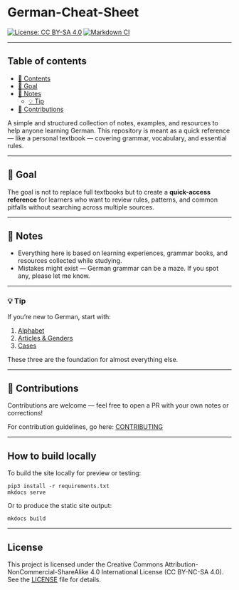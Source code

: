 # German-Cheat-Sheet

[![License: CC BY-SA 4.0](https://img.shields.io/badge/License-CC%20BY--SA%204.0-lightgrey.svg)](LICENSE)
[![Markdown CI](https://github.com/tsimpliarakis/german-cheat-sheet/actions/workflows/markdown-ci.yml/badge.svg)](https://github.com/tsimpliarakis/german-cheat-sheet/actions/workflows/markdown-ci.yml)

---

## Table of contents

- [📖 Contents](#-contents)
- [🚀 Goal](#-goal)
- [📌 Notes](#-notes)
  - [💡 Tip](#-tip)
- [🤝 Contributions](#-contributions)


A simple and structured collection of notes, examples, and resources to help anyone learning German.
This repository is meant as a quick reference — like a personal textbook — covering grammar, vocabulary, and essential rules.

---

## 🚀 Goal

The goal is not to replace full textbooks but to create a **quick-access reference** for learners who want to review rules, patterns, and common pitfalls without searching across multiple sources.

---

## 📌 Notes

- Everything here is based on learning experiences, grammar books, and resources collected while studying.
- Mistakes might exist — German grammar can be a maze. If you spot any, please let me know.

---

### 💡 Tip
If you’re new to German, start with:
1. [Alphabet](https://github.com/tsimpliarakis/german-cheat-sheet/tree/main/alphabet)
2. [Articles & Genders](https://github.com/Tsimpliarakis/German-Cheat-Sheet/tree/main/grammar/articles)
3. [Cases](https://github.com/Tsimpliarakis/German-Cheat-Sheet/tree/main/grammar/cases)

These three are the foundation for almost everything else.

---

## 🤝 Contributions

Contributions are welcome — feel free to open a PR with your own notes or corrections!

For contribution guidelines, go here:
[CONTRIBUTING](CONTRIBUTING.md)

---

## How to build locally

To build the site locally for preview or testing:

```
pip3 install -r requirements.txt
mkdocs serve
```

Or to produce the static site output:

```
mkdocs build
```

---

## License

This project is licensed under the Creative Commons Attribution-NonCommercial-ShareAlike 4.0 International License (CC BY-NC-SA 4.0).  
See the [LICENSE](https://github.com/Tsimpliarakis/German-Cheat-Sheet/blob/main/LICENSE) file for details.